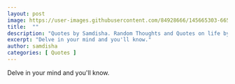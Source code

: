 ```yaml
---
layout: post
image: https://user-images.githubusercontent.com/84928666/145665303-665e6f36-3813-4b00-bd76-3a0f0a688785.png
title:  ""
description: "Quotes by Samdisha. Random Thoughts and Quotes on life by Samdisha Khunger."
excerpt: "Delve in your mind and you'll know."
author: samdisha
categories: [ Quotes ]
---
```


Delve in your mind and you'll know.
